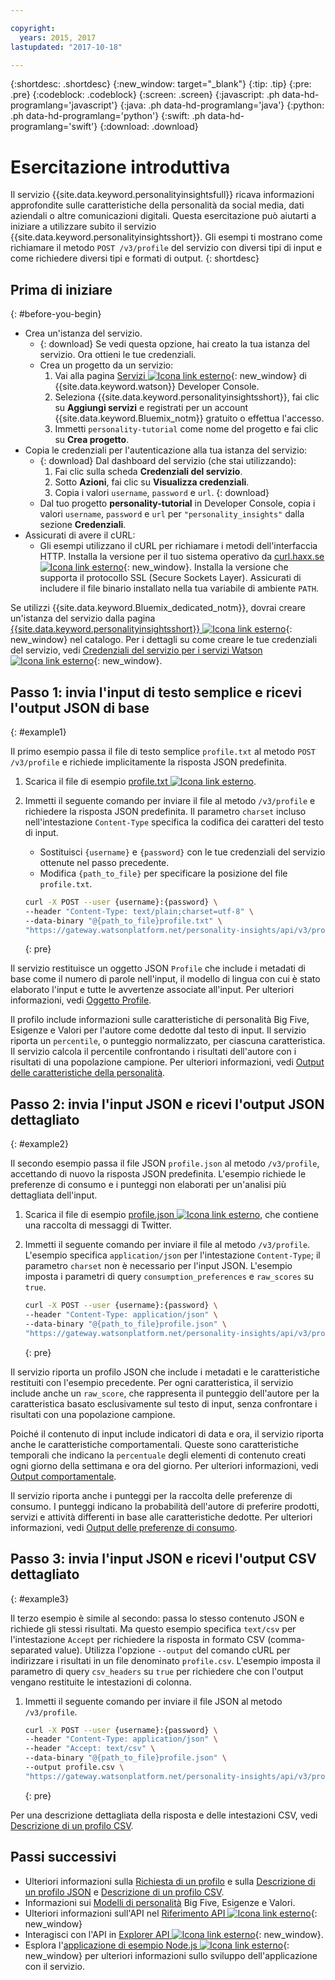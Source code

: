 ```yaml
---

copyright:
  years: 2015, 2017
lastupdated: "2017-10-18"

---
```


{:shortdesc: .shortdesc}
{:new_window: target="_blank"}
{:tip: .tip}
{:pre: .pre}
{:codeblock: .codeblock}
{:screen: .screen}
{:javascript: .ph data-hd-programlang='javascript'}
{:java: .ph data-hd-programlang='java'}
{:python: .ph data-hd-programlang='python'}
{:swift: .ph data-hd-programlang='swift'}
{:download: .download}

# Esercitazione introduttiva

Il servizio {{site.data.keyword.personalityinsightsfull}} ricava informazioni approfondite sulle caratteristiche della personalità da social media, dati aziendali o altre comunicazioni digitali. Questa esercitazione può aiutarti a iniziare a utilizzare subito il servizio {{site.data.keyword.personalityinsightsshort}}. Gli esempi ti mostrano come richiamare il metodo `POST /v3/profile` del servizio con diversi tipi di input e come richiedere diversi tipi e formati di output.
{: shortdesc}

## Prima di iniziare
{: #before-you-begin}

- Crea un'istanza del servizio.
    - {: download} Se vedi questa opzione, hai creato la tua istanza del servizio. Ora ottieni le tue credenziali.
    - Crea un progetto da un servizio:
        1.  Vai alla pagina [Servizi ![Icona link esterno](../../icons/launch-glyph.svg "Icona link esterno")](https://console.{DomainName}/developer/watson/services){: new_window} di {{site.data.keyword.watson}} Developer Console.
        1.  Seleziona {{site.data.keyword.personalityinsightsshort}}, fai clic su **Aggiungi servizi** e registrati per un account {{site.data.keyword.Bluemix_notm}} gratuito o effettua l'accesso.
        1.  Immetti `personality-tutorial` come nome del progetto e fai clic su **Crea progetto**.
- Copia le credenziali per l'autenticazione alla tua istanza del servizio:
    - {: download} Dal dashboard del servizio (che stai utilizzando):
        1.  Fai clic sulla scheda **Credenziali del servizio**.
        1.  Sotto **Azioni**, fai clic su **Visualizza credenziali**.
        1.  Copia i valori `username`, `password` e `url`.
        {: download}
    - Dal tuo progetto **personality-tutorial** in Developer Console, copia i valori `username`,  `password` e `url` per `"personality_insights"` dalla sezione **Credenziali**.
- Assicurati di avere il cURL:
    - Gli esempi utilizzano il cURL per richiamare i metodi dell'interfaccia HTTP. Installa la versione per il tuo sistema operativo da [curl.haxx.se ![Icona link esterno](../../icons/launch-glyph.svg "Icona link esterno")](https://curl.haxx.se/){: new_window}. Installa la versione che supporta il protocollo SSL (Secure Sockets Layer). Assicurati di includere il file binario installato nella tua variabile di ambiente `PATH`.

<!-- Remove this text after dedicated instances have the Developer Console: begin -->

Se utilizzi {{site.data.keyword.Bluemix_dedicated_notm}}, dovrai creare un'istanza del servizio dalla pagina [{{site.data.keyword.personalityinsightsshort}} ![Icona link esterno](../../icons/launch-glyph.svg "Icona link esterno")](https://console.{DomainName}/catalog/services/personality-insights/){: new_window} nel catalogo. Per i dettagli su come creare le tue credenziali del servizio, vedi [Credenziali del servizio per i servizi Watson ![Icona link esterno](../../icons/launch-glyph.svg "Icona link esterno")](/docs/services/watson/getting-started-credentials.html#getting-credentials-manually){: new_window}.

<!-- Remove this text after dedicated instances have the Developer Console: end -->

## Passo 1: invia l'input di testo semplice e ricevi l'output JSON di base
{: #example1}

Il primo esempio passa il file di testo semplice `profile.txt` al metodo `POST /v3/profile`  e richiede implicitamente la risposta JSON predefinita.

1.  Scarica il file di esempio <a target="_blank" href="https://watson-developer-cloud.github.io/doc-tutorial-downloads/personality-insights/profile.txt" download="profile.txt">profile.txt <img src="../../icons/launch-glyph.svg" alt="Icona link esterno" title="Icona link esterno" class="style-scope doc-content"></a>.
1.  Immetti il seguente comando per inviare il file al metodo `/v3/profile` e richiedere la risposta JSON predefinita. Il parametro `charset` incluso nell'intestazione `Content-Type` specifica la codifica dei caratteri del testo di input.
    -   Sostituisci `{username}` e `{password}` con le tue credenziali del servizio ottenute nel passo precedente.
    -   Modifica `{path_to_file}` per specificare la posizione del file `profile.txt`.

    ```bash
    curl -X POST --user {username}:{password} \
    --header "Content-Type: text/plain;charset=utf-8" \
    --data-binary "@{path_to_file}profile.txt" \
    "https://gateway.watsonplatform.net/personality-insights/api/v3/profile?version=2017-10-13"
    ```
    {: pre}

Il servizio restituisce un oggetto JSON `Profile` che include i metadati di base come il numero di parole nell'input, il modello di lingua con cui è stato elaborato l'input e tutte le avvertenze associate all'input. Per ulteriori informazioni, vedi [Oggetto Profile](/docs/services/personality-insights/output.html#outputJSON).

Il profilo include informazioni sulle caratteristiche di personalità Big Five, Esigenze e Valori per l'autore come dedotte dal testo di input. Il servizio riporta un `percentile`, o punteggio normalizzato, per ciascuna caratteristica. Il servizio calcola il percentile confrontando i risultati dell'autore con i risultati di una popolazione campione. Per ulteriori informazioni, vedi [Output delle caratteristiche della personalità](/docs/services/personality-insights/output.html#traitJSON).

## Passo 2: invia l'input JSON e ricevi l'output JSON dettagliato
{: #example2}

Il secondo esempio passa il file JSON `profile.json` al metodo `/v3/profile`, accettando di nuovo la risposta JSON predefinita. L'esempio richiede le preferenze di consumo e i punteggi non elaborati per un'analisi più dettagliata dell'input.

1.  Scarica il file di esempio <a target="_blank" href="https://watson-developer-cloud.github.io/doc-tutorial-downloads/personality-insights/profile.json" download="profile.json">profile.json <img src="../../icons/launch-glyph.svg" alt="Icona link esterno" title="Icona link esterno" class="style-scope doc-content"></a>, che contiene una raccolta di messaggi di Twitter.
1.  Immetti il seguente comando per inviare il file al metodo `/v3/profile`. L'esempio specifica `application/json` per l'intestazione `Content-Type`; il parametro `charset` non è necessario per l'input JSON. L'esempio imposta i parametri di query `consumption_preferences` e `raw_scores` su `true`.

    ```bash
    curl -X POST --user {username}:{password} \
    --header "Content-Type: application/json" \
    --data-binary "@{path_to_file}profile.json" \
    "https://gateway.watsonplatform.net/personality-insights/api/v3/profile?version=2017-10-13&consumption_preferences=true&raw_scores=true"
    ```
    {: pre}

Il servizio riporta un profilo JSON che include i metadati e le caratteristiche restituiti con l'esempio precedente. Per ogni caratteristica, il servizio include anche un `raw_score`, che rappresenta il punteggio dell'autore per la caratteristica basato esclusivamente sul testo di input, senza confrontare i risultati con una popolazione campione.

Poiché il contenuto di input include indicatori di data e ora, il servizio riporta anche le caratteristiche comportamentali. Queste sono caratteristiche temporali che indicano la `percentuale` degli elementi di contenuto creati ogni giorno della settimana e ora del giorno. Per ulteriori informazioni, vedi [Output comportamentale](/docs/services/personality-insights/output.html#behaviorJSON).

Il servizio riporta anche i punteggi per la raccolta delle preferenze di consumo. I punteggi indicano la probabilità dell'autore di preferire prodotti, servizi e attività differenti in base alle caratteristiche dedotte. Per ulteriori informazioni, vedi [Output delle preferenze di consumo](/docs/services/personality-insights/output.html#preferenceJSON).

## Passo 3: invia l'input JSON e ricevi l'output CSV dettagliato
{: #example3}

Il terzo esempio è simile al secondo: passa lo stesso contenuto JSON e richiede gli stessi risultati. Ma questo esempio specifica `text/csv` per l'intestazione `Accept` per richiedere la risposta in formato CSV (comma-separated value). Utilizza l'opzione `--output` del comando cURL per indirizzare i risultati in un file denominato `profile.csv`. L'esempio imposta il parametro di query `csv_headers` su `true` per richiedere che con l'output vengano restituite le intestazioni di colonna.

1.  Immetti il seguente comando per inviare il file JSON al metodo `/v3/profile`.

    ```bash
    curl -X POST --user {username}:{password} \
    --header "Content-Type: application/json" \
    --header "Accept: text/csv" \
    --data-binary "@{path_to_file}profile.json" \
    --output profile.csv \
    "https://gateway.watsonplatform.net/personality-insights/api/v3/profile?version=2017-10-13&consumption_preferences=true&raw_scores=true&csv_headers=true"
    ```
    {: pre}

Per una descrizione dettagliata della risposta e delle intestazioni CSV, vedi [Descrizione di un profilo CSV](/docs/services/personality-insights/output-csv.html).

## Passi successivi

-   Ulteriori informazioni sulla [Richiesta di un profilo](/docs/services/personality-insights/input.html) e sulla [Descrizione di un profilo JSON](/docs/services/personality-insights/output.html) e [Descrizione di un profilo CSV](/docs/services/personality-insights/output-csv.html).
-   Informazioni sui [Modelli di personalità](/docs/services/personality-insights/models.html) Big Five, Esigenze e Valori.
-   Ulteriori informazioni sull'API nel [Riferimento API ![Icona link esterno](../../icons/launch-glyph.svg "Icona link esterno")](https://www.ibm.com/watson/developercloud/personality-insights/api/v3/){: new_window}
-   Interagisci con l'API in [Explorer API ![Icona link esterno](../../icons/launch-glyph.svg "Icona link esterno")](https://watson-api-explorer.mybluemix.net/apis/personality-insights-v3){: new_window}.
-   Esplora l'[applicazione di esempio Node.js ![Icona link esterno](../../icons/launch-glyph.svg "Icona link esterno")](https://github.com/watson-developer-cloud/personality-insights-nodejs){: new_window} per ulteriori informazioni sullo sviluppo dell'applicazione con il servizio.
